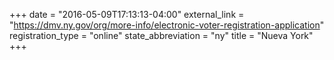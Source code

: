 +++
date = "2016-05-09T17:13:13-04:00"
external_link = "https://dmv.ny.gov/org/more-info/electronic-voter-registration-application"
registration_type = "online"
state_abbreviation = "ny"
title = "Nueva York"
+++

